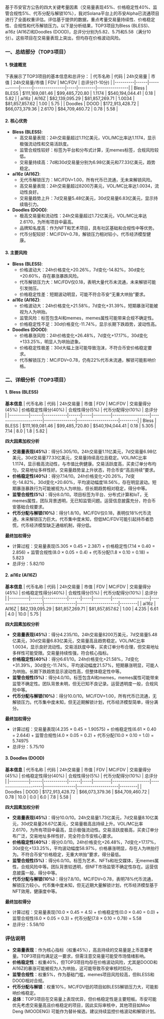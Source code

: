 基于币安官方公告的四大关键考量因素（交易量表现45%、价格稳定性40%、监管合规性5%、代币分配与解锁10%），我对Solana平台上的币安Alpha已流通项目进行了全面权重评估。评估基于提供的数据，重点考量交易量持续性、价格稳定性、合规性和代币解锁压力。以下是分析结果，TOP3项目为Bless (BLESS)、ai16z (AI16Z)和Doodles (DOOD)，总评分分别为5.82、5.75和5.58（满分10分）。这些项目在交易量表现上突出，但均存在价格波动风险。

### 一、总结部分（TOP3项目）

#### 1. 快速概览
下表展示了TOP3项目的基本信息和总评分：
| 代币名称 | 代码 | 24h交易量 | 市值 | 24h交易量/市值 | FDV | MC/FDV | 总评分(1-10分) |
|----------|------|------------|------|----------------|-----|---------|----------------|
| Bless | BLESS | $111,169,081.46 | $99,485,720.80 | 1.1174 | $540,194,044.41 | 0.18 | 5.82 |
| ai16z | AI16Z | $82,139,095.29 | $81,857,269.71 | 1.0034 | $81,857,857.62 | 1.00 | 5.75 |
| Doodles | DOOD | $172,913,428.72 | $66,073,379.36 | 2.6170 | $84,709,460.72 | 0.78 | 5.58 |

#### 2. 核心优势
- **Bless (BLESS)**:
  - 高交易量表现：24h交易量超过1.11亿美元，VOL/MC比率达1.1174，显示极强流动性和交易活跃度。
  - 监管合规性较好：标签为平台和分布式计算，无memes标签，合规风险较低。
  - 交易量持续高：7d和30d交易量分别为6.98亿美元和77.33亿美元，趋势稳定。
- **ai16z (AI16Z)**:
  - 无代币解锁压力：MC/FDV=1.00，所有代币已流通，无未来解锁风险。
  - 高交易量表现：24h交易量超过8200万美元，VOL/MC比率达1.0034，流动性良好。
  - 交易量趋势上升：7d交易量5.48亿美元，30d交易量6.83亿美元，显示持续吸引力。
- **Doodles (DOOD)**:
  - 极高交易量和流动性：24h交易量超过1.72亿美元，VOL/MC比率达2.6170，为所有项目中最高。
  - 品牌知名度高：作为NFT和艺术项目，具有社区基础和合规性中等优势。
  - 代币分配较好：MC/FDV=0.78，解锁压力相对较小，代币经济模型健康。

#### 3. 主要风险
- **Bless (BLESS)**:
  - 价格波动大：24h价格变化+20.26%，7d变化-14.82%，30d变化+20.60%，存在暴涨暴跌风险。
  - 代币解锁压力大：MC/FDV仅0.18，表明大量代币未流通，未来解锁可能引发抛压。
  - 价格稳定性差：短期波动明显，可能不符合币安“无重大哄抬”要求。
- **ai16z (AI16Z)**:
  - 价格波动大：24h价格变化+21.58%，7d变化+31.39%，短期暴涨可能被视为人为哄抬。
  - 监管风险：标签包含AI和memes，memes属性可能带来合规不确定性。
  - 价格稳定性不足：30d价格变化-11.74%，显示长期下跌趋势，波动性高。
- **Doodles (DOOD)**:
  - 价格暴涨风险：24h价格变化+26.48%，7d变化+17.17%，30d变化+133.25%，明显人为哄抬迹象。
  - 价格稳定性极差：30d大幅上涨可能导致泡沫，不符合币安价格稳定要求。
  - 代币解锁压力：MC/FDV=0.78，仍有22%代币未流通，解锁可能影响价格。

### 二、详细分析（TOP3项目）

#### 1. Bless (BLESS)
**基本信息**
| 代币名称 | 代码 | 24h交易量 | 市值 | FDV | MC/FDV | 交易量得分(45%) | 价格稳定性得分(40%) | 合规性得分(5%) | 代币分配得分(10%) | 总评分 |
|----------|------|------------|------|-----|---------|-------------------|-----------------------|----------------|---------------------|---------|
| Bless | BLESS | $111,169,081.46 | $99,485,720.80 | $540,194,044.41 | 0.18 | 5.305 | 7.14 | 8.0 | 1.8 | 5.82 |

**四大因素加权分析**
- **交易量表现(45%)**：得分5.305/10。24h交易量1.11亿美元，7d交易量6.98亿美元，30d交易量77.33亿美元，交易量持续高位且稳定。VOL/MC比率1.1174，显示极高流动性，与市值比例健康。交易活跃度高，买卖订单分布均匀，交易地址多样性好。交易量趋势呈上升状态，符合币安“高且持续”要求。
- **价格稳定性(40%)**：得分7.14/10。24h价格变化+20.26%，7d变化-14.82%，30d变化+20.60%，平均波动幅度18.56%，存在明显波动。短期暴涨暴跌行为可能被视为人为哄抬，但长期趋势相对稳定，得分中等。
- **监管合规性(5%)**：得分8.0/10。项目标签为平台、分布式计算和IoT，无memes属性，团队背景透明，无已知监管问题。运营信息披露充分，符合币安基础合规要求。
- **代币分配与解锁(10%)**：得分1.8/10。MC/FDV仅0.18，表明仅18%代币流通，未来解锁压力巨大。代币集中度未知，但低MC/FDV可能引起持币者恐慌，代币经济模型缺乏通缩机制，得分低。

**最终加权得分**
- 计算过程：交易量表现(5.305 × 0.45 = 2.387) + 价格稳定性(7.14 × 0.40 = 2.856) + 监管合规性(8.0 × 0.05 = 0.4) + 代币分配(1.8 × 0.10 = 0.18) = 5.823
- 总评分：5.82/10

#### 2. ai16z (AI16Z)
**基本信息**
| 代币名称 | 代码 | 24h交易量 | 市值 | FDV | MC/FDV | 交易量得分(45%) | 价格稳定性得分(40%) | 合规性得分(5%) | 代币分配得分(10%) | 总评分 |
|----------|------|------------|------|-----|---------|-------------------|-----------------------|----------------|---------------------|---------|
| ai16z | AI16Z | $82,139,095.29 | $81,857,269.71 | $81,857,857.62 | 1.00 | 4.235 | 6.61 | 4.0 | 10.0 | 5.75 |

**四大因素加权分析**
- **交易量表现(45%)**：得分4.235/10。24h交易量8200万美元，7d交易量5.48亿美元，30d交易量6.83亿美元，交易量高且趋势稳定。VOL/MC比率1.0034，显示良好流动性。交易活跃度中等，买卖订单分布合理，但交易地址多样性可能受限。交易量持续性强，符合核心指标。
- **价格稳定性(40%)**：得分6.61/10。24h价格变化+21.58%，7d变化+31.39%，30d变化-11.74%，平均波动幅度21.57%，短期暴涨明显，可能人为哄抬。长期下跌趋势显示波动性高，但整体稳定性中等。
- **监管合规性(5%)**：得分4.0/10。标签包含AI和memes，memes属性可能带来监管不确定性。团队背景未明，但无已知不良记录。运营透明度一般，合规风险中等。
- **代币分配与解锁(10%)**：得分10.0/10。MC/FDV=1.00，所有代币已流通，无解锁压力。代币集中度未知，但无近期解锁计划，代币经济模型简单，得分满分。

**最终加权得分**
- 计算过程：交易量表现(4.235 × 0.45 = 1.90575) + 价格稳定性(6.61 × 0.40 = 2.644) + 监管合规性(4.0 × 0.05 = 0.2) + 代币分配(10.0 × 0.10 = 1.0) = 5.74975
- 总评分：5.75/10

#### 3. Doodles (DOOD)
**基本信息**
| 代币名称 | 代码 | 24h交易量 | 市值 | FDV | MC/FDV | 交易量得分(45%) | 价格稳定性得分(40%) | 合规性得分(5%) | 代币分配得分(10%) | 总评分 |
|----------|------|------------|------|-----|---------|-------------------|-----------------------|----------------|---------------------|---------|
| Doodles | DOOD | $172,913,428.72 | $66,073,379.36 | $84,709,460.72 | 0.78 | 10.0 | 0.0 | 6.0 | 7.8 | 5.58 |

**四大因素加权分析**
- **交易量表现(45%)**：得分10.0/10。24h交易量1.73亿美元，7d交易量8.10亿美元，30d交易量26.67亿美元，交易量极高且持续上升。VOL/MC比率2.6170，为所有项目中最高，显示极强流动性。交易活跃度极高，买卖订单分布广泛，交易地址多样性好，完全符合币安核心要求。
- **价格稳定性(40%)**：得分0.0/10。24h价格变化+26.48%，7d变化+17.17%，30d变化+133.25%，平均波动幅度58.97%，价格暴涨明显，存在人为哄抬行为。不符合币安“价格稳定，无重大哄抬”要求，得分最低。
- **监管合规性(5%)**：得分6.0/10。标签为艺术、NFTs和社交媒体，无memes属性，合规风险中等。团队背景较透明，但NFT市场监管不确定性存在。运营信息披露一般，得分中等。
- **代币分配与解锁(10%)**：得分7.8/10。MC/FDV=0.78，表明78%代币流通，解锁压力较小。代币集中度未知，但无近期大量解锁计划，代币经济模型基于NFT效用，健康度中等。

**最终加权得分**
- 计算过程：交易量表现(10.0 × 0.45 = 4.5) + 价格稳定性(0.0 × 0.40 = 0.0) + 监管合规性(6.0 × 0.05 = 0.3) + 代币分配(7.8 × 0.10 = 0.78) = 5.58
- 总评分：5.58/10

### 评估说明
- **交易量表现**：作为核心指标（权重45%），高且持续的交易量是上币首要考量。TOP3项目均满足这一要求，但需注意交易量可能受市场情绪影响。
- **价格稳定性**：权重40%，但TOP3项目均存在价格波动风险，尤其是DOOD和AI16Z的暴涨可能被视为人为哄抬，这可能导致币安审核时扣分。
- **监管合规性**：权重5%，作为基础门槛，memes项目风险较高，但BLESS和DOOD相对合规。
- **代币分配与解锁**：权重10%，MC/FDV低的项目如BLESS解锁压力大，可能影响价格稳定。
- **总体**：TOP3项目在交易量上表现优异，但价格稳定性是主要短板。币安可能优先考虑交易量高且价格稳定的项目，因此实际审核中，其他项目如Moo Deng (MOODENG) 可能作为替补候选。建议持续监控价格波动和解锁计划。